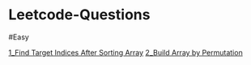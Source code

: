 # Leetcode-Questions
#Easy

[1_Find Target Indices After Sorting Array](https://leetcode.com/problems/find-target-indices-after-sorting-array/)
[2_Build Array by Permutation](https://leetcode.com/problems/build-array-from-permutation/)
